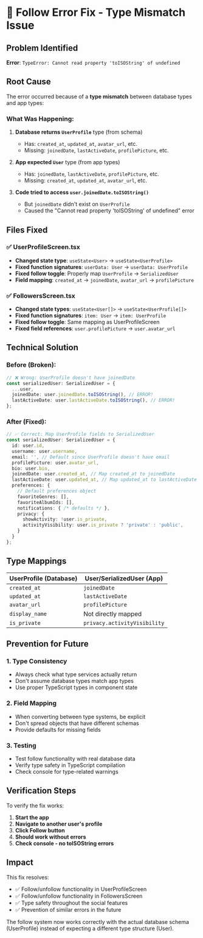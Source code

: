 # 🐛 Follow Error Fix - Type Mismatch Issue

## Problem Identified
**Error**: `TypeError: Cannot read property 'toISOString' of undefined`

## Root Cause
The error occurred because of a **type mismatch** between database types and app types:

### What Was Happening:
1. **Database returns `UserProfile`** type (from schema)
   - Has: `created_at`, `updated_at`, `avatar_url`, etc.
   - Missing: `joinedDate`, `lastActiveDate`, `profilePicture`, etc.

2. **App expected `User`** type (from app types)
   - Has: `joinedDate`, `lastActiveDate`, `profilePicture`, etc.
   - Missing: `created_at`, `updated_at`, `avatar_url`, etc.

3. **Code tried to access `user.joinedDate.toISOString()`**
   - But `joinedDate` didn't exist on `UserProfile`
   - Caused the "Cannot read property 'toISOString' of undefined" error

## Files Fixed

### ✅ UserProfileScreen.tsx
- **Changed state type**: `useState<User>` → `useState<UserProfile>`
- **Fixed function signatures**: `userData: User` → `userData: UserProfile`
- **Fixed follow toggle**: Properly map `UserProfile` → `SerializedUser`
- **Field mapping**: `created_at` → `joinedDate`, `avatar_url` → `profilePicture`

### ✅ FollowersScreen.tsx
- **Changed state types**: `useState<User[]>` → `useState<UserProfile[]>`
- **Fixed function signatures**: `item: User` → `item: UserProfile`
- **Fixed follow toggle**: Same mapping as UserProfileScreen
- **Fixed field references**: `user.profilePicture` → `user.avatar_url`

## Technical Solution

### Before (Broken):
```typescript
// ❌ Wrong: UserProfile doesn't have joinedDate
const serializedUser: SerializedUser = {
  ...user,
  joinedDate: user.joinedDate.toISOString(), // ERROR!
  lastActiveDate: user.lastActiveDate.toISOString(), // ERROR!
};
```

### After (Fixed):
```typescript
// ✅ Correct: Map UserProfile fields to SerializedUser
const serializedUser: SerializedUser = {
  id: user.id,
  username: user.username,
  email: '', // Default since UserProfile doesn't have email
  profilePicture: user.avatar_url,
  bio: user.bio,
  joinedDate: user.created_at, // Map created_at to joinedDate
  lastActiveDate: user.updated_at, // Map updated_at to lastActiveDate
  preferences: {
    // Default preferences object
    favoriteGenres: [],
    favoriteAlbumIds: [],
    notifications: { /* defaults */ },
    privacy: {
      showActivity: !user.is_private,
      activityVisibility: user.is_private ? 'private' : 'public',
    }
  }
};
```

## Type Mappings

| UserProfile (Database) | User/SerializedUser (App) |
|------------------------|---------------------------|
| `created_at`           | `joinedDate`              |
| `updated_at`           | `lastActiveDate`          |
| `avatar_url`           | `profilePicture`          |
| `display_name`         | Not directly mapped       |
| `is_private`           | `privacy.activityVisibility` |

## Prevention for Future

### 1. Type Consistency
- Always check what type services actually return
- Don't assume database types match app types
- Use proper TypeScript types in component state

### 2. Field Mapping
- When converting between type systems, be explicit
- Don't spread objects that have different schemas
- Provide defaults for missing fields

### 3. Testing
- Test follow functionality with real database data
- Verify type safety in TypeScript compilation
- Check console for type-related warnings

## Verification Steps

To verify the fix works:

1. **Start the app**
2. **Navigate to another user's profile**
3. **Click Follow button**
4. **Should work without errors**
5. **Check console - no toISOString errors**

## Impact

This fix resolves:
- ✅ Follow/unfollow functionality in UserProfileScreen
- ✅ Follow/unfollow functionality in FollowersScreen  
- ✅ Type safety throughout the social features
- ✅ Prevention of similar errors in the future

The follow system now works correctly with the actual database schema (UserProfile) instead of expecting a different type structure (User).